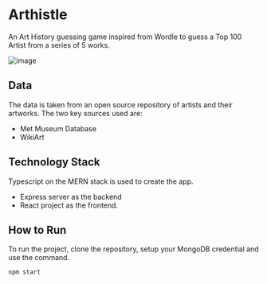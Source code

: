 # Arthistle
An Art History guessing game inspired from Wordle to guess a Top 100 Artist from a series of 5 works.

![image](https://github.com/user-attachments/assets/34d33a1e-543a-4de0-8b31-afc5ae0bf671)

## Data

The data is taken from an open source repository of artists and their artworks. The two key sources used are:
- Met Museum Database
- WikiArt

## Technology Stack

Typescript on the MERN stack is used to create the app.
- Express server as the backend
- React project as the frontend.

## How to Run

To run the project, clone the repository, setup your MongoDB credential and use the command.

```bash
npm start
```
